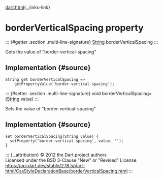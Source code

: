 [dart:html](../../dart-html/dart-html-library){._links-link}

borderVerticalSpacing property
==============================

::: {#getter .section .multi-line-signature}
[String](../../dart-core/string-class) borderVerticalSpacing
:::

Gets the value of \"border-vertical-spacing\"

Implementation {#source}
--------------

``` {.language-dart data-language="dart"}
String get borderVerticalSpacing =>
    getPropertyValue('border-vertical-spacing');
```

::: {#setter .section .multi-line-signature}
void borderVerticalSpacing=([String](../../dart-core/string-class)
value)
:::

Sets the value of \"border-vertical-spacing\"

Implementation {#source}
--------------

``` {.language-dart data-language="dart"}
set borderVerticalSpacing(String value) {
  setProperty('border-vertical-spacing', value, '');
}
```

::: {._attribution}
© 2012 the Dart project authors\
Licensed under the BSD 3-Clause \"New\" or \"Revised\" License.\
<https://api.dart.dev/stable/2.18.5/dart-html/CssStyleDeclarationBase/borderVerticalSpacing.html>
:::

